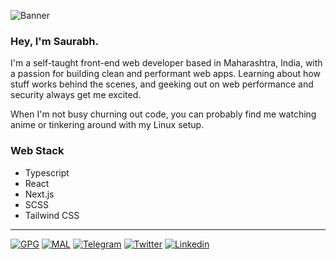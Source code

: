 ![Banner](https://schar.dev/og)

### Hey, I'm Saurabh.

I'm a self-taught front-end web developer based in Maharashtra, India, with a passion for building clean and performant web apps. Learning about how stuff works behind the scenes, and geeking out on web performance and security always get me excited.

When I'm not busy churning out code, you can probably find me watching anime or tinkering around with my Linux setup.

### Web Stack
- Typescript
- React
- Next.js
- SCSS
- Tailwind CSS

<hr/>


[![GPG](https://img.shields.io/badge/GPG%20Key-blue?style=flat-square&logo=gnuprivacyguard&logoColor=white&color=b61a53&labelColor=black)](https://github.com/saurabhchardereal.gpg)
[![MAL](https://img.shields.io/badge/MyAnimeList-blue?style=flat-square&logo=myanimelist&logoColor=white&color=b61a53&labelColor=black)](https://myanimelist.net/animelist/SaurabhCharde)
[![Telegram](https://img.shields.io/badge/Telegram-blue?style=flat-square&logo=telegram&logoColor=white&color=b61a53&labelColor=black)](https://t.me/saurabhcharde)
[![Twitter](https://img.shields.io/badge/Twitter-blue?style=flat-square&logo=twitter&logoColor=white&color=b61a53&labelColor=black)](https://twitter.com/saurabhcharde)
[![Linkedin](https://img.shields.io/badge/LinkedIn-blue?style=flat-square&logo=linkedin&logoColor=white&color=b61a53&labelColor=black)](https://linkedin.com/in/scharde)
